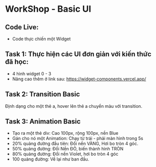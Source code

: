 # WorkShop - Basic UI

## Code Live:

- Code thực chiến một Widget

## Task 1: Thực hiện các UI đơn giản với kiến thức đã học: 

- 4 hình widget 0 - 3
- Nâng cao thêm ở link sau: 
<https://widget-components.vercel.app/>


## Task 2: Transition Basic

Định dạng cho một thẻ a, hover lên thẻ a chuyển màu với transition.

## Task 3: Animation Basic

- Tạo ra một thẻ div: Cao 100px, rộng 100px, nền Blue
- Gán cho nó một Animation: Chạy từ trái - phải màn hình trong 5s
- 20% quảng đường đầu tiên: Đổi nền VÀNG, Hơi bo tròn 4 góc.
- 50% quảng đường: Đổi Nền ĐỎ, biến thành hình TRÒN
- 80% quảng đường: Đổi nền Violet, hơi bo tròn 4 góc
- 100 quảng đường: Về lại như ban đầu.
